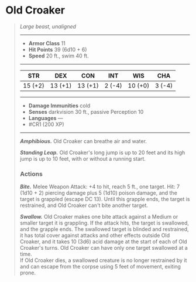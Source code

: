 # Old Croaker
>*Large beast, unaligned*
>___
>- **Armor Class** 11
>- **Hit Points** 39 (6d10 + 6)
>- **Speed** 20 ft., swim 40 ft.
>___
>|STR|DEX|CON|INT|WIS|CHA|
>|:---:|:---:|:---:|:---:|:---:|:---:|
>|15 (+2)|13 (+1)|13 (+1)|2 (-4)|10 (+0)|3 (-4)|
>___
>- **Damage Immunities** cold
>- **Senses** darkvision 30 ft., passive Perception 10
>- **Languages** —
>- #CR1 (200 XP)
>___
>***Amphibious.*** Old Croaker can breathe air and water.  
>
>***Standing Leap.*** Old Croaker's long jump is up to 20 feet and its high jump is up to 10 feet, with or without a running start.  
>
>### Actions
>***Bite.*** Melee Weapon Attack: +4 to hit, reach 5 ft., one target. Hit: 7 (1d10 + 2) piercing damage plus 5 (1d10) poison damage, and the target is grappled (escape DC 13). Until this grapple ends, the target is restrained, and Old Croaker can't bite another target.  
>
>***Swallow.*** Old Croaker makes one bite attack against a Medium or smaller target it is grappling. If the attack hits, the target is swallowed, and the grapple ends. The swallowed target is blinded and restrained, it has total cover against attacks and other effects outside Old Croaker, and it takes 10 (3d6) acid damage at the start of each of Old Croaker's turns. Old Croaker can have only one target swallowed at a time.  
>If Old Croaker dies, a swallowed creature is no longer restrained by it and can escape from the corpse using 5 feet of movement, exiting prone.